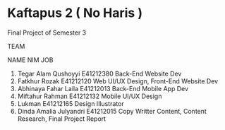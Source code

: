 # Kaftapus 2 ( No Haris )
Final Project of Semester 3

TEAM

   NAME                     NIM                     JOB
1. Tegar Alam Qushoyyi      E41212380               Back-End Website Dev
2. Fatkhur Rozak            E41212120               Web UI/UX Design, Front-End Website Dev
3. Abhinaya Fahar Laila     E41212013               Back-End Mobile App Dev
4. Miftahur Rahman          E41212132               Mobile UI/UX Design
5. Lukman                   E41212165               Design Illustrator
6. Dinda Amalia Julyandri   E41212015               Copy Writter Content, Content Research, Final Project Report
